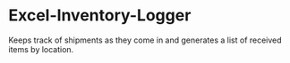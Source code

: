 # Excel-Inventory-Logger
Keeps track of shipments as they come in and generates a list of received items by location.
